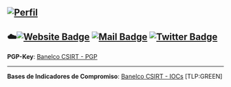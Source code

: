 



[![Perfil](https://img.shields.io/badge/Team%20Name-Banelco_CSIRT-red?style=plastic&link=https://www.first.org/members/teams/csirtbanelco)](https://www.first.org/members/teams/csirtbanelco)  
---  
:cloud:[![Website Badge](https://img.shields.io/badge/-Banelco_CSIRT-red?style=plastic&logo=cloud&logoColor=white&link=https://www.prismamediosdepago.com/)](https://www.prismamediosdepago.com/)
[![Mail Badge](https://img.shields.io/badge/@_.-csirt@banelco.com.ar-red?style=plastic&link=mailto:csirt@banelco.com.ar)](mailto:csirt@banelco.com.ar)
[![Twitter Badge](https://img.shields.io/badge/.-Banelco_CSIRT-red?style=plastic&logo=Twitter&logoColor=white&link=https://twitter.com/banelcocsirt/)](https://twitter.com/banelcocsirt/)  
---

**PGP-Key**: [Banelco CSIRT - PGP](https://www.first.org/members/teams/csirtbanelco)  


---

**Bases de Indicadores de Compromiso**: [Banelco CSIRT - IOCs](https://github.com/Banelco-CSIRT/IOCs) [TLP:GREEN]  
